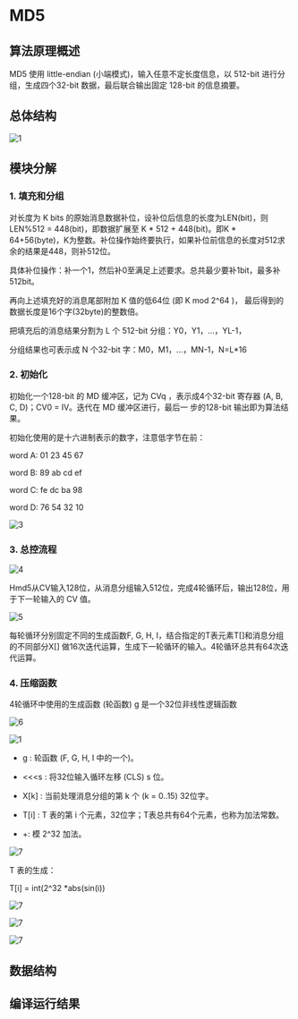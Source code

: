 # MD5

## 算法原理概述

MD5 使用 little-endian (小端模式)，输入任意不定长度信息，以 512-bit 进行分组，生成四个32-bit 数据，最后联合输出固定 128-bit 的信息摘要。



## 总体结构

![1](Assets/1.jpg)

## 模块分解

### 1. 填充和分组

对长度为 K bits 的原始消息数据补位，设补位后信息的长度为LEN(bit)，则LEN%512 = 448(bit)，即数据扩展至 K * 512 + 448(bit)。即K * 64+56(byte)，K为整数。补位操作始终要执行，如果补位前信息的长度对512求余的结果是448，则补512位。

具体补位操作：补一个1，然后补0至满足上述要求。总共最少要补1bit，最多补512bit。

再向上述填充好的消息尾部附加 K 值的低64位 (即 K mod 2^64 )， 最后得到的数据长度是16个字(32byte)的整数倍。

把填充后的消息结果分割为 L 个 512-bit 分组：Y0，Y1，...，YL-1，

分组结果也可表示成 N 个32-bit 字：M0，M1，...，MN-1，N=L*16



### 2. 初始化

初始化一个128-bit 的 MD 缓冲区，记为 CVq ，表示成4个32-bit 寄存器 (A, B, C, D)；CV0 = IV。迭代在 MD 缓冲区进行，最后一 步的128-bit 输出即为算法结果。

初始化使用的是十六进制表示的数字，注意低字节在前： 

word A: 01 23 45 67 

word B: 89 ab cd ef 

word C: fe dc ba 98 

word D: 76 54 32 10

![3](Assets/3.jpg)



### 3. 总控流程

![4](Assets/4.jpg)

Hmd5从CV输入128位，从消息分组输入512位，完成4轮循环后，输出128位，用于下一轮输入的 CV 值。

![5](Assets/5.jpg)

每轮循环分别固定不同的生成函数F, G, H, I，结合指定的T表元素T[]和消息分组的不同部分X[] 做16次迭代运算，生成下一轮循环的输入。4轮循环总共有64次迭代运算。



### 4. 压缩函数

4轮循环中使用的生成函数 (轮函数) g 是一个32位非线性逻辑函数

![6](Assets/6.jpg)

![1](Assets/2.jpg)

-  g : 轮函数 (F, G, H, I 中的一个)。  

- <<<s : 将32位输入循环左移 (CLS) s 位。 
- X[k] : 当前处理消息分组的第 k 个 (k = 0..15) 32位字。
- T[i] : T 表的第 i 个元素，32位字；T表总共有64个元素，也称为加法常数。
- +: 模 2^32 加法。



![7](Assets/7.jpg)

T 表的生成：

T[i] = int(2^32 *abs(sin(i)) 

![7](Assets/8.jpg)

![7](Assets/9.jpg)

![7](Assets/10.jpg)





## 数据结构





## 编译运行结果

